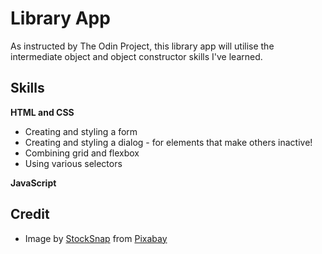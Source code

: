 # Library App
As instructed by The Odin Project, this library app will utilise the intermediate object and object constructor skills I've learned.

## Skills 
**HTML and CSS**
- Creating and styling a form 
- Creating and styling a dialog - for elements that make others inactive!
- Combining grid and flexbox
- Using various selectors 

**JavaScript**

## Credit
- Image by <a href="https://pixabay.com/users/stocksnap-894430/?utm_source=link-attribution&utm_medium=referral&utm_campaign=image&utm_content=2599241">StockSnap</a> from <a href="https://pixabay.com//?utm_source=link-attribution&utm_medium=referral&utm_campaign=image&utm_content=2599241">Pixabay</a>